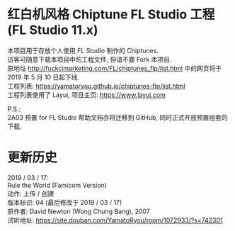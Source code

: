 # 红白机风格 Chiptune FL Studio 工程 (FL Studio 11.x)  
本项目用于存放个人使用 FL Studio 制作的 Chiptunes.  
访客可随意下载本项目中的工程文件, 但请不要 Fork 本项目.  
原地址 http://fuckcjmarketing.com/FL/chiptunes_flp/list.html 中的网页将于 2019 年 5 月 10 日起下线.  
工程列表: https://yamatoryou.github.io/chiptunes-flp/list.html  
工程列表使用了 Layui, 项目主页: https://www.layui.com  

P.S.:  
2A03 预置 for FL Studio 帮助文档亦将迁移到 GitHub, 同时正式开放预置组套的下载.  

# 更新历史  
2019 / 03 / 17:  
Rule the World (Famicom Version)  
动作: 上传 / 创建  
版本标识: 04 (最后修改于 2019 / 03 / 17)  
原作者: David Newton (Wong Chung Bang), 2007  
试听地址: https://site.douban.com/YamatoRyou/room/1072933/?s=742301  
